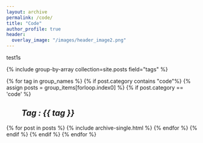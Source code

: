```yaml
---
layout: archive
permalink: /code/
title: "Code"
author_profile: true
header:
  overlay_image: "/images/header_image2.png"
---
```


test1s

{% include group-by-array collection=site.posts field="tags" %}

{% for tag in group_names %}
{% if post.category contains "code"%}
  {% assign posts = group_items[forloop.index0] %}
    {% if post.category == 'code' %}
      <h2 id="{{ tag | slugify }}"
      class="archive__subtitle"><i style="margin-left: 40px">Tag : {{ tag }}</i></h2>
      {% for post in posts %}
        {% include archive-single.html %}
      {% endfor %}
    {% endif %}
{% endif %}
{% endfor %}
